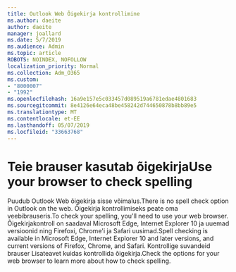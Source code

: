 ```yaml
---
title: Outlook Web Õigekirja kontrollimine
ms.author: daeite
author: daeite
manager: joallard
ms.date: 5/7/2019
ms.audience: Admin
ms.topic: article
ROBOTS: NOINDEX, NOFOLLOW
localization_priority: Normal
ms.collection: Adm_O365
ms.custom:
- "8000007"
- "1992"
ms.openlocfilehash: 16a9e157e5c033457d089519a6781edae4801683
ms.sourcegitcommit: 8e4126e64eca48be458242d744650878b8bb89e5
ms.translationtype: MT
ms.contentlocale: et-EE
ms.lasthandoff: 05/07/2019
ms.locfileid: "33663768"
---
```

# <a name="use-your-browser-to-check-spelling"></a><span data-ttu-id="70dc3-102">Teie brauser kasutab õigekirja</span><span class="sxs-lookup"><span data-stu-id="70dc3-102">Use your browser to check spelling</span></span>

<span data-ttu-id="70dc3-103">Puudub Outlook Web õigekirja sisse võimalus.</span><span class="sxs-lookup"><span data-stu-id="70dc3-103">There is no spell check option in Outlook on the web.</span></span> <span data-ttu-id="70dc3-104">Õigekirja kontrollimiseks peate oma veebibrauseris.</span><span class="sxs-lookup"><span data-stu-id="70dc3-104">To check your spelling, you'll need to use your web browser.</span></span> <span data-ttu-id="70dc3-105">Õigekirjakontroll on saadaval Microsoft Edge, Internet Explorer 10 ja uuemad versioonid ning Firefoxi, Chrome'i ja Safari uusimad.</span><span class="sxs-lookup"><span data-stu-id="70dc3-105">Spell checking is available in Microsoft Edge, Internet Explorer 10 and later versions, and current versions of Firefox, Chrome, and Safari.</span></span> <span data-ttu-id="70dc3-106">Kontrollige suvandeid brauser Lisateavet kuidas kontrollida õigekirja.</span><span class="sxs-lookup"><span data-stu-id="70dc3-106">Check the options for your web browser to learn more about how to check spelling.</span></span>